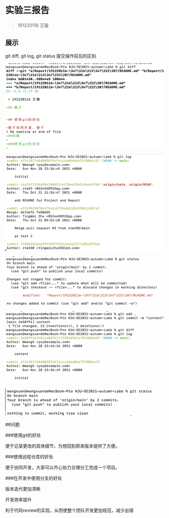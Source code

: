 # 实验三报告

> 191220116 王璇



## 展示

 git diff, git log, git status 提交操作前后的区别

![1](./ref/1.png)

![1](./ref/2.png)

![1](./ref/3.png)

![1](./ref/4.png)

![1](./ref/5.png)



##问题

###使用git的好处

便于记录更改的具体细节，为想回到原来版本提供了方便。

###使用远程仓库的好处

便于协同开发，大家可以齐心协力合理分工完成一个项目。

###在开发中使用分支的好处

版本迭代更加清晰

开发效率提升

利于代码review的实现，从而使整个团队开发更加规范，减少出错